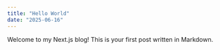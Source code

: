 ```yaml
---
title: "Hello World"
date: "2025-06-16"
---
```


Welcome to my Next.js blog! This is your first post written in Markdown.
